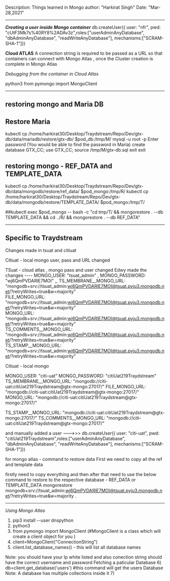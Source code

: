 Description: Things learned in Mongo 
author: "Harkirat Singh"
Date: "Mar-28,2021"

************************************************************************************************

***Creating a user inside Mongo container***
db.createUser({ user: "nfr", pwd: "cUtF3Mk7s%40RY8%2ADAv3z",roles:["userAdminAnyDatabase", "dbAdminAnyDatabase", "readWriteAnyDatabase"], mechanisms:["SCRAM-SHA-1"]})

**Cloud ATLAS**
A connection string is required to be passed as a URL so that containers can connect with Mongo Atlas , once the Cluster creation is complete in Mongo Atlas

*Debugging from the container in Cloud Atlas*

python3
from pymongo import MongoClient







************************************
## restoring mongo and Maria DB
## Restore Maria 
kubectl cp /home/harkirat30/Desktop/Traydstream/Repo/Dev/gtx-db/data/mariadb/restore/gtx-db/ $pod_db:/tmp/M/
 mysql -u root -p
 Enter password (You would be able to find the password in Maria)
 create database GTX_CC;
 use GTX_CC;
 source /tmp/M/gtx-db.sql
 exit
 exit

## restoring mongo - REF_DATA and TEMPLATE_DATA


kubectl cp /home/harkirat30/Desktop/Traydstream/Repo/Dev/gtx-db/data/mongodb/restore/ref_data/ $pod_mongo:/tmp/R/
kubectl cp /home/harkirat30/Desktop/Traydstream/Repo/Dev/gtx-db/data/mongodb/restore/TEMPLATE_DATA/ $pod_mongo:/tmp/T/

##kubectl exec $pod_mongo -- bash -c "cd tmp/T/ && mongorestore . --db TEMPLATE_DATA && cd ../R/ &&  mongorestore . --db REF_DATA"


**************************************************************************************************************
## Specific to Traydstream

Changes made in tsuat and citiuat 

Citiuat - local mongo user, pass and URL changed 

TSuat - cloud atlas , mongo pass and user changed 
Edwy made the changes ---- MONGO_USER: "tsuat_admin"  , MONGO_PASSWORD: "wj6QmPVDARlE7MOI"  ,,
TS_MEMBRANE__MONGO_URL: "mongodb+srv://tsuat_admin:wj6QmPVDARlE7MOI@tsuat.pyju3.mongodb.net/?retryWrites=true&w=majority"     
  FILE_MONGO_URL: "mongodb+srv://tsuat_admin:wj6QmPVDARlE7MOI@tsuat.pyju3.mongodb.net/?retryWrites=true&w=majority"        
  MONGO_URL: "mongodb+srv://tsuat_admin:wj6QmPVDARlE7MOI@tsuat.pyju3.mongodb.net/?retryWrites=true&w=majority"   
  TS_COMMENTS__MONGO_URL: "mongodb+srv://tsuat_admin:wj6QmPVDARlE7MOI@tsuat.pyju3.mongodb.net/?retryWrites=true&w=majority"     
  TS_STAMP__MONGO_URL: "mongodb+srv://tsuat_admin:wj6QmPVDARlE7MOI@tsuat.pyju3.mongodb.net/?retryWrites=true&w=majority"         
  
Citiuat - local mongo

MONGO_USER: "citi-uat"
MONGO_PASSWORD: "citiUat219Traydstream"
TS_MEMBRANE__MONGO_URL: "mongodb://citi-uat:citiUat219Traydstream@gtx-mongo:27017/" 
  FILE_MONGO_URL: "mongodb://citi-uat:citiUat219Traydstream@gtx-mongo:27017/" 
  MONGO_URL: "mongodb://citi-uat:citiUat219Traydstream@gtx-mongo:27017/" 
  
TS_STAMP__MONGO_URL: "mongodb://citi-uat:citiUat219Traydstream@gtx-mongo:27017/"
TS_COMMENTS__MONGO_URL: "mongodb://citi-uat:citiUat219Traydstream@gtx-mongo:27017/"

and manually added a user --->>> db.createUser({ user: "citi-uat", pwd: "citiUat219Traydstream",roles:["userAdminAnyDatabase", "dbAdminAnyDatabase", "readWriteAnyDatabase"], mechanisms:["SCRAM-SHA-1"]})


for mongo atlas - command to restore data 
First we need to copy all the ref and template data 

firstly need to copy everything and then after that need to use the below command to restore to the respective database - REF_DATA or TEMPLATE_DATA 
mongorestore mongodb+srv://tsuat_admin:wj6QmPVDARlE7MOI@tsuat.pyju3.mongodb.net/?retryWrites=true&w=majority .




*********************************************************************************************
*Using Mongo Atlas*

1) pip3 install --user dnspython
2) python3
3) from pymongo import MongoClient    (#MongoClient is a class which will create a client object for you )
4) client=MongoClient("ConnectionString")
5) client.list_database_names()  - this will list all database names

Note: you should have your Ip white listed and also conection string should have the correct username and password 
Fetching a paticular Database
6) db=client.get_database('users')      #this command will get the users Database 
Note: A database has multiple collections inside it
7) 
